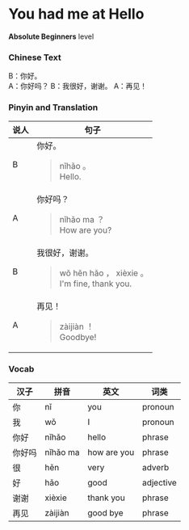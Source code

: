# You had me at Hello
**Absolute Beginners** level
### Chinese Text
B：你好。<br />A：你好吗？
B：我很好，谢谢。
A：再见！

### Pinyin and Translation
|说人|句子|
|----|----|
|B|你好。<blockquote>nǐhǎo 。<br />Hello.</blockquote>|
|A|你好吗？<blockquote>nǐhǎo ma ？<br />How are you?</blockquote>|
|B|我很好，谢谢。<blockquote>wǒ hěn hǎo ， xièxie 。<br />I'm fine, thank you.</blockquote>|
|A|再见！<blockquote>zàijiàn ！<br />Goodbye!</blockquote>|
### Vocab
|汉子|拼音|英文|词类|
|----|----|----|----|
|你|nǐ|you|pronoun|
|我|wǒ|I|pronoun|
|你好|nǐhǎo|hello|phrase|
|你好吗|nǐhǎo ma|how are you|phrase|
|很|hěn|very|adverb|
|好|hǎo|good|adjective|
|谢谢|xièxie|thank you|phrase|
|再见|zàijiàn|good bye|phrase|
